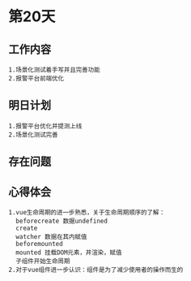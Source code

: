 # 第20天

## 工作内容

    1.场景化测试着手写并且完善功能
    2.报警平台前端优化

## 明日计划

    1.报警平台优化并提测上线
    2.场景化测试完善

## 存在问题

## 心得体会

    1.vue生命周期的进一步熟悉，关于生命周期顺序的了解：
      beforecreate 数据undefined
      create
      watcher 数据在其内赋值
      beforemounted
      mounted 挂载DOM元素，并渲染，赋值
      子组件开始生命周期
    2.对于vue组件进一步认识：组件是为了减少使用者的操作而生的
